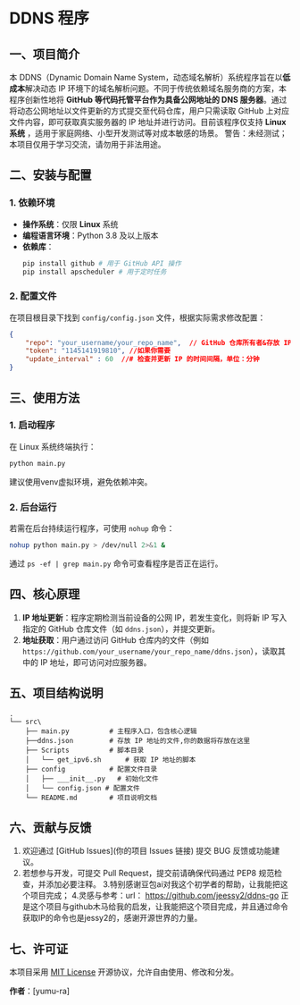 # DDNS 程序 

## 一、项目简介
本 DDNS（Dynamic Domain Name System，动态域名解析）系统程序旨在以**低成本**解决动态 IP 环境下的域名解析问题。不同于传统依赖域名服务商的方案，本程序创新性地将 **GitHub 等代码托管平台作为具备公网地址的 DNS 服务器**。通过将动态公网地址以文件更新的方式提交至代码仓库，用户只需读取 GitHub 上对应文件内容，即可获取真实服务器的 IP 地址并进行访问。目前该程序仅支持 **Linux 系统** ，适用于家庭网络、小型开发测试等对成本敏感的场景。
警告：未经测试；本项目仅用于学习交流，请勿用于非法用途。

## 二、安装与配置
### 1. 依赖环境
- **操作系统**：仅限 **Linux** 系统  
- **编程语言环境**：Python 3.8 及以上版本
- **依赖库**：
  ```bash
  pip install github # 用于 GitHub API 操作
  pip install apscheduler # 用于定时任务
  ```
### 2. 配置文件
在项目根目录下找到 `config/config.json` 文件，根据实际需求修改配置：
```json
{
    "repo": "your_username/your_repo_name",  // GitHub 仓库所有者&存放 IP 地址的仓库名称
    "token": "1145141919810", //如果你需要
    "update_interval" : 60  //# 检查并更新 IP 的时间间隔，单位：分钟
}


```


## 三、使用方法
### 1. 启动程序
在 Linux 系统终端执行：
```bash
python main.py
```
建议使用venv虚拟环境，避免依赖冲突。

### 2. 后台运行
若需在后台持续运行程序，可使用 `nohup` 命令：
```bash
nohup python main.py > /dev/null 2>&1 &
```
通过 `ps -ef | grep main.py` 命令可查看程序是否正在运行。


## 四、核心原理
1. **IP 地址更新**：程序定期检测当前设备的公网 IP，若发生变化，则将新 IP 写入指定的 GitHub 仓库文件（如 `ddns.json`），并提交更新。
2. **地址获取**：用户通过访问 GitHub 仓库内的文件（例如 `https://github.com/your_username/your_repo_name/ddns.json`），读取其中的 IP 地址，即可访问对应服务器。


## 五、项目结构说明
```
.
└── src\
    ├── main.py          # 主程序入口，包含核心逻辑
    ├──ddns.json         # 存放 IP 地址的文件,你的数据将存放在这里
    ├── Scripts          # 脚本目录
    │   └── get_ipv6.sh      # 获取 IP 地址的脚本  
    ├── config           # 配置文件目录
    │   ├── ___init__.py   # 初始化文件
    │   └── config.json # 配置文件
    └── README.md        # 项目说明文档
```


## 六、贡献与反馈
1. 欢迎通过 [GitHub Issues](你的项目 Issues 链接) 提交 BUG 反馈或功能建议。
2. 若想参与开发，可提交 Pull Request，提交前请确保代码通过 PEP8 规范检查，并添加必要注释。
3.特别感谢豆包ai对我这个初学者的帮助，让我能把这个项目完成；
4.灵感与参考：url： https://github.com/jeessy2/ddns-go 正是这个项目与github木马给我的启发，让我能把这个项目完成，并且通过命令获取IP的命令也是jessy2的，感谢开源世界的力量。

## 七、许可证
本项目采用 [MIT License](LICENSE) 开源协议，允许自由使用、修改和分发。

**作者**：[yumu-ra]  